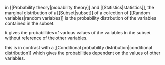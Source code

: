 in [[Probability theory|probability theory]] and [[Statistics|statistics]], the marginal distribution of a [[Subset|subset]] of a collection of [[Random variables|random variables]] is the probability distribution of the variables contained in the subset.

it gives the probabilities of various values of the variables in the subset without reference of the other variables.

this is in contrast with a [[Conditional probability distribution|conditional distribution]] which gives the probabilities dependent on the values of other variables. 